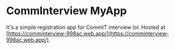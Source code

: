 # CommInterview MyApp

It's a simple registration app for CommIT interview lol. Hosted at [https://comminterview-998ac.web.app/](https://comminterview-998ac.web.app/).